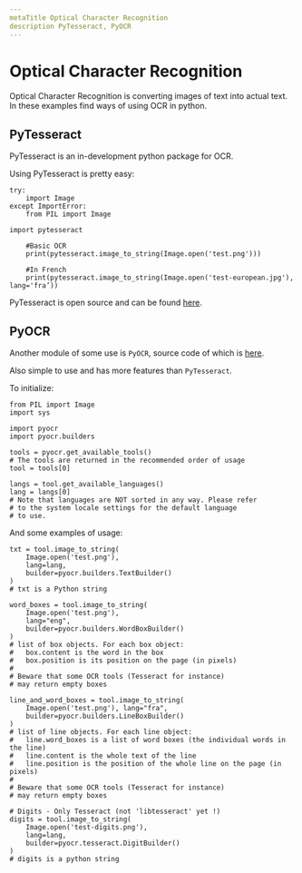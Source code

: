 ```yaml
---
metaTitle Optical Character Recognition
description PyTesseract, PyOCR
---
```


# Optical Character Recognition


Optical Character Recognition is converting images of text into actual text. In these examples find ways of using OCR in python.



## PyTesseract


PyTesseract is an in-development python package for OCR.

Using PyTesseract is pretty easy:

```
try:
    import Image
except ImportError:
    from PIL import Image

import pytesseract

    #Basic OCR
    print(pytesseract.image_to_string(Image.open('test.png')))

    #In French
    print(pytesseract.image_to_string(Image.open('test-european.jpg'), lang='fra’))

```

PyTesseract is open source and can be found [here](https://github.com/madmaze/pytesseract).



## PyOCR


Another module of some use is `PyOCR`, source code of which is [here](https://github.com/jflesch/pyocr).

Also simple to use and has more features than `PyTesseract`.

To initialize:

```
from PIL import Image
import sys

import pyocr
import pyocr.builders

tools = pyocr.get_available_tools()
# The tools are returned in the recommended order of usage
tool = tools[0]

langs = tool.get_available_languages()
lang = langs[0]
# Note that languages are NOT sorted in any way. Please refer
# to the system locale settings for the default language
# to use.

```

And some examples of usage:

```
txt = tool.image_to_string(
    Image.open('test.png'),
    lang=lang,
    builder=pyocr.builders.TextBuilder()
)
# txt is a Python string

word_boxes = tool.image_to_string(
    Image.open('test.png'),
    lang="eng",
    builder=pyocr.builders.WordBoxBuilder()
)
# list of box objects. For each box object:
#   box.content is the word in the box
#   box.position is its position on the page (in pixels)
#
# Beware that some OCR tools (Tesseract for instance)
# may return empty boxes

line_and_word_boxes = tool.image_to_string(
    Image.open('test.png'), lang="fra",
    builder=pyocr.builders.LineBoxBuilder()
)
# list of line objects. For each line object:
#   line.word_boxes is a list of word boxes (the individual words in the line)
#   line.content is the whole text of the line
#   line.position is the position of the whole line on the page (in pixels)
#
# Beware that some OCR tools (Tesseract for instance)
# may return empty boxes

# Digits - Only Tesseract (not 'libtesseract' yet !)
digits = tool.image_to_string(
    Image.open('test-digits.png'),
    lang=lang,
    builder=pyocr.tesseract.DigitBuilder()
)
# digits is a python string

```

